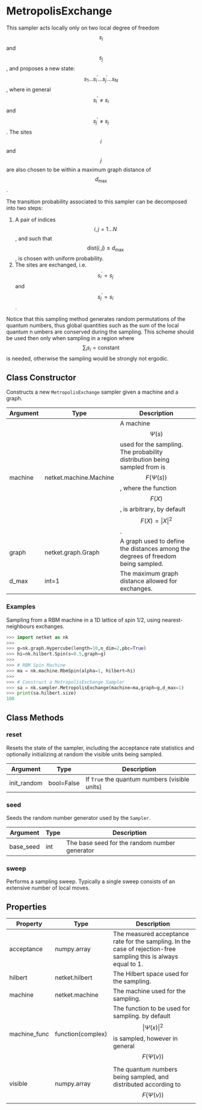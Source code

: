 # MetropolisExchange
This sampler acts locally only on two local degree of freedom $$ s_i $$ and $$ s_j $$,
 and proposes a new state: $$ s_1 \dots s^\prime_i \dots s^\prime_j \dots s_N $$,
 where in general $$ s^\prime_i \neq s_i $$ and $$ s^\prime_j \neq s_j $$ .
 The sites $$ i $$ and $$ j $$ are also chosen to be within a maximum graph
 distance of $$ d_{\mathrm{max}} $$.

 The transition probability associated to this sampler can
 be decomposed into two steps:

 1. A pair of indices $$ i,j = 1\dots N $$, and such
 that $$ \mathrm{dist}(i,j) \leq d_{\mathrm{max}} $$,
 is chosen with uniform probability.
 2. The sites are exchanged, i.e. $$ s^\prime_i = s_j $$ and $$ s^\prime_j = s_i $$.

 Notice that this sampling method generates random permutations of the quantum
 numbers, thus global quantities such as the sum of the local quantum n
 umbers are conserved during the sampling.
 This scheme should be used then only when sampling in a
 region where $$ \sum_i s_i = \mathrm{constant} $$ is needed,
 otherwise the sampling would be strongly not ergodic.

## Class Constructor
Constructs a new ``MetropolisExchange`` sampler given a machine and a
graph.

|Argument|         Type         |                                                                                     Description                                                                                     |
|--------|----------------------|-------------------------------------------------------------------------------------------------------------------------------------------------------------------------------------|
|machine |netket.machine.Machine|A machine $$\Psi(s)$$ used for the sampling. The probability distribution being sampled from is $$F(\Psi(s))$$, where the function $$F(X)$$, is arbitrary, by default $$F(X)=\|X\|^2$$.|
|graph   |netket.graph.Graph    |A graph used to define the distances among the degrees of freedom being sampled.                                                                                                     |
|d_max   |int=1                 |The maximum graph distance allowed for exchanges.                                                                                                                                    |

### Examples
Sampling from a RBM machine in a 1D lattice of spin 1/2, using
nearest-neighbours exchanges.

```python
>>> import netket as nk
>>>
>>> g=nk.graph.Hypercube(length=10,n_dim=2,pbc=True)
>>> hi=nk.hilbert.Spin(s=0.5,graph=g)
>>>
>>> # RBM Spin Machine
>>> ma = nk.machine.RbmSpin(alpha=1, hilbert=hi)
>>>
>>> # Construct a MetropolisExchange Sampler
>>> sa = nk.sampler.MetropolisExchange(machine=ma,graph=g,d_max=1)
>>> print(sa.hilbert.size)
100

```



## Class Methods 
### reset
Resets the state of the sampler, including the acceptance rate statistics
and optionally initializing at random the visible units being sampled.

| Argument  |   Type   |                  Description                  |
|-----------|----------|-----------------------------------------------|
|init_random|bool=False|If ``True`` the quantum numbers (visible units)|

### seed
Seeds the random number generator used by the ``Sampler``.

|Argument |Type|                 Description                 |
|---------|----|---------------------------------------------|
|base_seed|int |The base seed for the random number generator|

### sweep
Performs a sampling sweep. Typically a single sweep
consists of an extensive number of local moves.



## Properties

|  Property  |                    Type                    |                                                                                          Description                                                                                          |
|------------|--------------------------------------------|-----------------------------------------------------------------------------------------------------------------------------------------------------------------------------------------------|
|acceptance  |         numpy.array                        | The measured acceptance rate for the sampling.         In the case of rejection-free sampling this is always equal to 1.                                                                      |
|hilbert     |         netket.hilbert                     | The Hilbert space used for the sampling.                                                                                                                                                      |
|machine     |         netket.machine                     | The machine used for the sampling.                                                                                                                                                            |
|machine_func|                           function(complex)| The function to be used for sampling.                                        by default $$\|\Psi(x)\|^2$$ is sampled,                                        however in general $$F(\Psi(v))$$  |
|visible     |                       numpy.array          | The quantum numbers being sampled,                        and distributed according to $$F(\Psi(v))$$                                                                                         |
